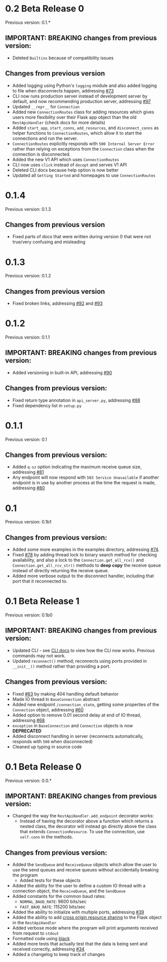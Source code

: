 # 0.2 Beta Release 0

Previous version: 0.1.*

## IMPORTANT: BREAKING changes from previous version:

- Deleted `Builtins` because of compatibility issues

## Changes from previous version

- Added logging using Python's `logging` module and also added logging to file when disconnects happen, addressing [#73](https://github.com/jonyboi396825/COM-Server/issues/73)
- CLI now runs production server instead of development server by default, and now recommending production server, addressing [#97](https://github.com/jonyboi396825/COM-Server/issues/97)
- Updated `__repr__` for `Connection`
- Added new `ConnectionRoutes` class for adding resources which gives users more flexibility over their Flask app object than the old `RestApiHandler` (check docs for more details)
- Added `start_app`, `start_conns`, `add_resources`, and `disconnect_conns` as helper functions to `ConnectionRoutes`, which allow it to start the connections and run the server.
- `ConnectionRoutes` explicitly responds with `500 Internal Server Error` rather than relying on exceptions from the `Connection` class when the connection is disconnected.
- Added the new V1 API which uses `ConnectionRoutes`
- CLI now uses `click` instead of `docopt` and serves V1 API
- Deleted CLI docs because help option is now better
- Updated all `Getting Started` and homepages to use `ConnectionRoutes`

# 0.1.4

Previous version: 0.1.3

## Changes from previous version

- Fixed parts of docs that were written during version 0 that were not true/very confusing and misleading

# 0.1.3

Previous version: 0.1.2

## Changes from previous version

- Fixed broken links, addressing [#92](https://github.com/jonyboi396825/COM-Server/issues/92) and [#93](https://github.com/jonyboi396825/COM-Server/issues/93)

# 0.1.2

Previous version: 0.1.1

## IMPORTANT: BREAKING changes from previous version:

- Added versioning in built-in API, addressing [#90](https://github.com/jonyboi396825/COM-Server/issues/90)

## Changes from previous version:

- Fixed return type annotation in `api_server.py`, addressing [#88](https://github.com/jonyboi396825/COM-Server/issues/88)
- Fixed dependency list in `setup.py`

# 0.1.1

Previous version: 0.1

## Changes from previous version:

- Added `q-sz` option indicating the maximum receive queue size, addressing [#81](https://github.com/jonyboi396825/COM-Server/issues/81)
- Any endpoint will now respond with `503 Service Unavailable` if another endpoint is in use by another process at the time the request is made, addressing [#80](https://github.com/jonyboi396825/COM-Server/issues/80)

# 0.1

Previous version: 0.1b1

## Changes from previous version:

- Added some more examples in the examples directory, addressing [#74](https://github.com/jonyboi396825/COM-Server/issues/74).
- Fixed [#78](https://github.com/jonyboi396825/COM-Server/issues/78) by adding thread lock to binary search method for checking availability, and also a lock to the `Connection.get_all_rcv()` and `Connection.get_all_rcv_str()` methods to **deep copy** the receive queue instead of directly returning the receive queue. 
- Added more verbose output to the disconnect handler, including that port that it reconnected to.

# 0.1 Beta Release 1

Previous version: 0.1b0

## IMPORTANT: BREAKING changes from previous version:

- Updated CLI - see [CLI docs](https://com-server.readthedocs.io/en/pre-0.1/guide/cli/) to view how the CLI now works. Previous commands may not work.
- Updated `reconnect()` method; reconnects using ports provided in `__init__()` method rather than providing a port.

## Changes from previous version:

- Fixed [#63](https://github.com/jonyboi396825/COM-Server/issues/63) by making 404 handling default behavior
- Made IO thread in `BaseConnection` abstract
- Added new endpoint `/connection_state`, getting some properties of the `Connection` object, addressing [#60](https://github.com/jonyboi396825/COM-Server/issues/60)
- Added option to remove 0.01 second delay at end of IO thread, addressing [#68](https://github.com/jonyboi396825/COM-Server/issues/68)
- `exception` in `BaseConnection` and `Connection` objects is now **DEPRECATED**
- Added disconnect handling in server (reconnects automatically, responds with `500` when disconnected)
- Cleaned up typing in source code

# 0.1 Beta Release 0

Previous version: 0.0.*

## IMPORTANT: BREAKING changes from previous version:

- Changed the way the `RestApiHandler.add_endpoint` decorator works:
    - Instead of having the decorator above a function which returns a nested class, the decorator will instead go directly above the class that extends `ConnectionResource`. To use the connection, use `self.conn` in the methods.

## Changes from previous version:

- Added the `SendQueue` and `ReceiveQueue` objects which allow the user to use  the send queues and receive queues without accidentally breaking the program
    - Added tests for these objects
- Added the ability for the user to define a custom IO thread with a connection object, the `ReceiveQueue`, and the `SendQueue` 
- Added constants for the common baud rates:
    - `NORMAL_BAUD_RATE`: 9600 bits/sec
    - `FAST_BAUD_RATE`: 115200 bits/sec
- Added the ability to initialize with multiple ports, addressing [#39](https://github.com/jonyboi396825/COM-Server/issues/39)
- Added the ability to add [cross origin resource sharing](https://developer.mozilla.org/en-US/docs/Web/HTTP/CORS) to the Flask object in the `RestApiHandler`
- Added verbose mode where the program will print arguments received from request to `stdout`
- Formatted code using [black](https://black.readthedocs.io/en/stable/index.html)
- Added more tests that actually test that the data is being sent and received correctly, addressing [#34](https://github.com/jonyboi396825/COM-Server/issues/34)
- Added a changelog to keep track of changes
